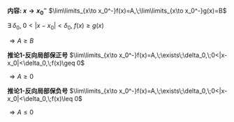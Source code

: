 **内容: $x\to x_0^-$**
$\lim\limits_{x\to x_0^-}f(x)=A,\;\lim\limits_{x\to x_0^-}g(x)=B$

$\exists\;\delta_0,\;0<|x-x_0|<\delta_0,\;f(x)\geq g(x)$

$\Rightarrow A\geq B$

**推论1-反向局部保正号**
$\lim\limits_{x\to x_0^-}f(x)=A,\;\exists\;\delta_0,\;0<|x-x_0|<\delta_0,\;f(x)\geq 0$

$\Rightarrow A\geq 0$

**推论1-反向局部保负号**
$\lim\limits_{x\to x_0^-}f(x)=A,\;\exists\;\delta_0,\;0<|x-x_0|<\delta_0,\;f(x)\leq 0$

$\Rightarrow A\leq 0$
